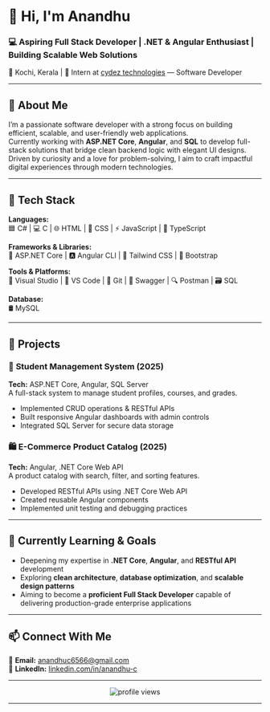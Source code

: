 # 👋 Hi, I'm Anandhu  

### 💻 Aspiring Full Stack Developer | .NET & Angular Enthusiast | Building Scalable Web Solutions  

📍 Kochi, Kerala | 💼 Intern at [cydez technologies](#) — Software Developer  

---

## 🚀 About Me  

I’m a passionate software developer with a strong focus on building efficient, scalable, and user-friendly web applications.  
Currently working with **ASP.NET Core**, **Angular**, and **SQL** to develop full-stack solutions that bridge clean backend logic with elegant UI designs.  
Driven by curiosity and a love for problem-solving, I aim to craft impactful digital experiences through modern technologies.

---

## 🧠 Tech Stack  

**Languages:**  
🟦 C# | 💻 C | 🌐 HTML | 🎨 CSS | ⚡ JavaScript | 🧩 TypeScript  

**Frameworks & Libraries:**  
🚀 ASP.NET Core | 🅰️ Angular CLI | 💠 Tailwind CSS | 🧱 Bootstrap  

**Tools & Platforms:**  
🧰 Visual Studio | 📝 VS Code | 🔄 Git | 📘 Swagger | 🔍 Postman | 🗃️ SQL  

**Database:**  
🛢️ MySQL  

---

## 📂 Projects  

### 🏫 **Student Management System (2025)**  
**Tech:** ASP.NET Core, Angular, SQL Server  
A full-stack system to manage student profiles, courses, and grades.  
- Implemented CRUD operations & RESTful APIs  
- Built responsive Angular dashboards with admin controls  
- Integrated SQL Server for secure data storage  

### 🛍️ **E-Commerce Product Catalog (2025)**  
**Tech:** Angular, .NET Core Web API  
A product catalog with search, filter, and sorting features.  
- Developed RESTful APIs using .NET Core Web API  
- Created reusable Angular components  
- Implemented unit testing and debugging practices  

---

## 🌱 Currently Learning & Goals  

- Deepening my expertise in **.NET Core**, **Angular**, and **RESTful API** development  
- Exploring **clean architecture**, **database optimization**, and **scalable design patterns**  
- Aiming to become a **proficient Full Stack Developer** capable of delivering production-grade enterprise applications  

---

## 📫 Connect With Me  

📧 **Email:** [anandhuc6566@gmail.com](mailto:anandhuc6566@gmail.com)  
💼 **LinkedIn:** [linkedin.com/in/anandhu-c](https://www.linkedin.com/in/anandhu-c/)  

---

<p align="center">
  <img src="https://komarev.com/ghpvc/?username=anandhuc&label=Profile%20Views&color=0e75b6&style=flat" alt="profile views" />  
</p>

---
